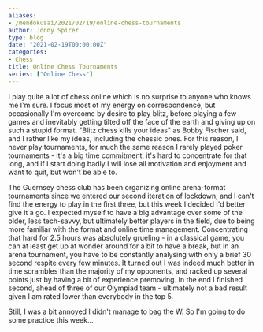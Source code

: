 ```yaml
---
aliases:
- /mendokusai/2021/02/19/online-chess-tournaments
author: Jonny Spicer
type: blog
date: "2021-02-19T00:00:00Z"
categories:
- Chess
title: Online Chess Tournaments
series: ["Online Chess"]
---
```

I play quite a lot of chess online which is no surprise to anyone who knows me I'm sure. I focus most of my energy on correspondence, but occasionally I'm overcome by desire to play
blitz, before playing a few games and inevitably getting tilted off the face of the earth and giving up on such a stupid format. "Blitz chess kills your ideas" as Bobby Fischer said,
and I rather like my ideas, including the chessic ones. For this reason, I never play tournaments, for much the same reason I rarely played poker tournaments - it's a big time
commitment, it's hard to concentrate for that long, and if I start doing badly I will lose all motivation and enjoyment and want to quit, but won't be able to.

The Guernsey chess club has been organizing online arena-format tournaments since we entered our second iteration of lockdown, and I can't find the energy to play in the first three,
but this week I decided I'd better give it a go. I expected myself to have a big advantage over some of the older, less tech-savvy, but ultimately better players in the field, due to
being more familiar with the format and online time management. Concentrating that hard for 2.5 hours was absolutely grueling - in a classical game, you can at least get up at wonder
around for a bit to have a break, but in an arena tournament, you have to be constantly analysing with only a brief 30 second respite every few minutes. It turned out I was indeed
much better in time scrambles than the majority of my opponents, and racked up several points just by having a bit of experience premoving. In the end I finished second, ahead of three
of our Olympiad team - ultimately not a bad result given I am rated lower than everybody in the top 5.

Still, I was a bit annoyed I didn't manage to bag the W. So I'm going to do some practice this week...
